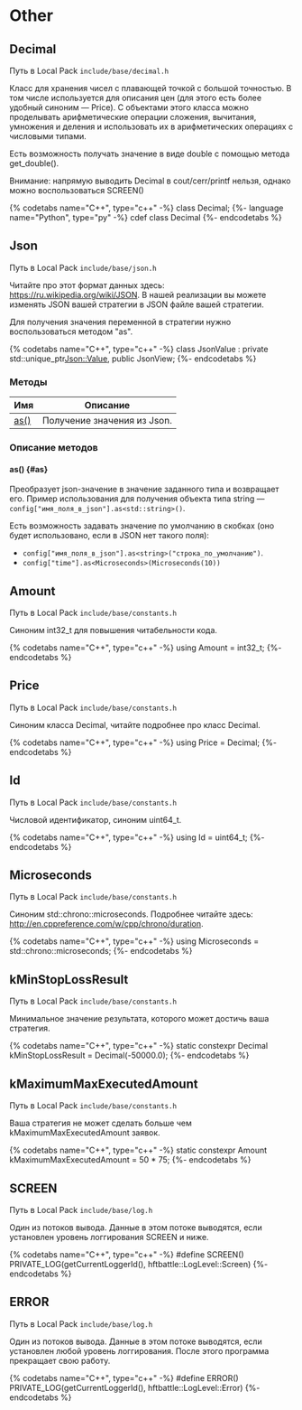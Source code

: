 # Other

## Decimal

Путь в Local Pack `include/base/decimal.h`

Класс для хранения чисел с плавающей точкой с большой точностью.
В том числе используется для описания цен (для этого есть более удобный синоним — Price).
С объектами этого класса можно проделывать арифметические операции сложения, вычитания, умножения и деления и использовать их в арифметических операциях с числовыми типами.

Есть возможность получать значение в виде double с помощью метода get_double().

Внимание: напрямую выводить Decimal в cout/cerr/printf нельзя, однако можно воспользоваться SCREEN()

{% codetabs name="C++", type="c++" -%}
class Decimal;
{%- language name="Python", type="py" -%}
cdef class Decimal
{%- endcodetabs %}

## Json

Путь в Local Pack `include/base/json.h`

Читайте про этот формат данных здесь: <https://ru.wikipedia.org/wiki/JSON>.
В нашей реализации вы можете изменять JSON вашей стратегии в JSON файле вашей стратегии.

Для получения значения переменной в стратегии нужно воспользоваться методом "as".

{% codetabs name="C++", type="c++" -%}
class JsonValue : private std::unique_ptr<Json::Value>, public JsonView;
{%- endcodetabs %}

### Методы

| Имя | Описание |
| --- | --- |
| [as()](#as) | Получение значения из Json. |

### Описание методов

#### as() {#as}

Преобразует json-значение в значение заданного типа и возвращает его.
Пример использования для получения объекта типа string — `config["имя_поля_в_json"].as<std::string>()`.

Есть возможность задавать значение по умолчанию в скобках (оно будет использовано, если в JSON нет такого поля):

- `config["имя_поля_в_json"].as<string>("строка_по_умолчанию")`.
- `config["time"].as<Microseconds>(Microseconds(10))`

## Amount

Путь в Local Pack `include/base/constants.h`

Синоним int32_t для повышения читабельности кода.

{% codetabs name="C++", type="c++" -%}
using Amount = int32_t;
{%- endcodetabs %}

## Price

Путь в Local Pack `include/base/constants.h`

Синоним класса Decimal, читайте подробнее про класс Decimal.

{% codetabs name="C++", type="c++" -%}
using Price = Decimal;
{%- endcodetabs %}

## Id

Путь в Local Pack `include/base/constants.h`

Числовой идентификатор, синоним uint64_t.

{% codetabs name="C++", type="c++" -%}
using Id = uint64_t;
{%- endcodetabs %}

## Microseconds

Путь в Local Pack `include/base/constants.h`

Синоним std::chrono::microseconds.
Подробнее читайте здесь: <http://en.cppreference.com/w/cpp/chrono/duration>.

{% codetabs name="C++", type="c++" -%}
using Microseconds = std::chrono::microseconds;
{%- endcodetabs %}

## kMinStopLossResult

Путь в Local Pack `include/base/constants.h`

Минимальное значение результата, которого может достичь ваша стратегия.

{% codetabs name="C++", type="c++" -%}
static constexpr Decimal kMinStopLossResult = Decimal(-50000.0);
{%- endcodetabs %}

## kMaximumMaxExecutedAmount

Путь в Local Pack `include/base/constants.h`

Ваша стратегия не может сделать больше чем kMaximumMaxExecutedAmount заявок.

{% codetabs name="C++", type="c++" -%}
static constexpr Amount kMaximumMaxExecutedAmount = 50 * 75;
{%- endcodetabs %}

## SCREEN

Путь в Local Pack `include/base/log.h`

Один из потоков вывода.
Данные в этом потоке выводятся, если установлен уровень логгирования SCREEN и ниже.

{% codetabs name="C++", type="c++" -%}
#define SCREEN() PRIVATE_LOG(getCurrentLoggerId(), hftbattle::LogLevel::Screen)
{%- endcodetabs %}

## ERROR

Путь в Local Pack `include/base/log.h`

Один из потоков вывода.
Данные в этом потоке выводятся, если установлен любой уровень логгирования.
После этого программа прекращает свою работу.

{% codetabs name="C++", type="c++" -%}
#define ERROR() PRIVATE_LOG(getCurrentLoggerId(), hftbattle::LogLevel::Error)
{%- endcodetabs %}
